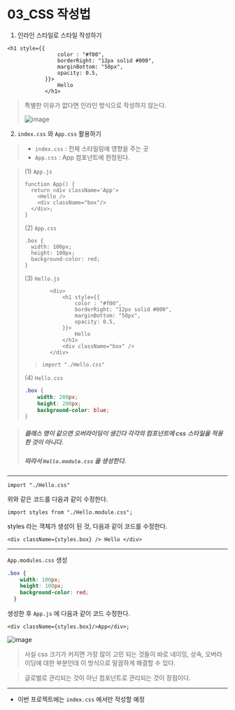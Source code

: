 # 03_CSS 작성법

1. 인라인 스타일로 스타일 작성하기 

```react
<h1 style={{
                color : "#f00",
                borderRight: "12px solid #000",
                marginBottom: "50px",
                opacity: 0.5,
            }}>
                Hello
            </h1>
```

> 특별한 이유가 없다면 인라인 방식으로 작성하지 않는다. 
>
> ![image](https://user-images.githubusercontent.com/99783474/225359501-70e5501e-af0b-4e4a-a3ba-83a15a168774.png)



2. `index.css` 와 `App.css` 활용하기 

> * `index.css` : 전체 스타일링에 영향을 주는 곳
> * `App.css` : App 컴포넌트에 한정된다. 

> (1) `App.js`
>
> ```react
> function App() {
>   return <div className='App'>
>     <Hello />
>     <div className="box"/>
>   </div>;
> }
> ```
>
> (2) `App.css`
>
> ```react
> .box {
>   width: 100px;
>   height: 100px;
>   background-color: red;
> }
> ```
>
> (3) `Hello.js`
>
> ```react
>         <div>
>             <h1 style={{
>                 color : "#f00",
>                 borderRight: "12px solid #000",
>                 marginBottom: "50px",
>                 opacity: 0.5,
>             }}>
>                 Hello
>             </h1>
>             <div className="box" />
>         </div>
> ```
>
> > `import "./Hello.css"` 
>
> (4) `Hello.css`
>
> ```css
> .box {
>     width: 200px;
>     height: 200px;
>     background-color: blue;
> }
> ```

> ##### 클래스 명이 같으면 오버라이딩이 생긴다 각각의 컴포넌트에 css 스타일을 적용한 것이 아니다. 
>
> ##### 따라서 `Hello.module.css` 을 생성한다. 



---



```react
import "./Hello.css"
```

위와 같은 코드를 다음과 같이 수정한다. 

```react
import styles from "./Hello.module.css";
```

styles 라는 객체가 생성이 된 것, 다음과 같이 코드를 수정한다. 

```react
<div className={styles.box} /> Hello </div>
```



---



`App.modules.css` 생성 

```css
.box {
    width: 100px;
    height: 100px;
    background-color: red;
  }
```



생성한 후 `App.js` 에 다음과 같이 코드 수정한다. 

```react
<div className={styles.box}/>App</div>;
```



![image](https://user-images.githubusercontent.com/99783474/225359566-ffcbfed0-b701-48c9-adb1-1f1d8d75a25c.png)

> 사실 css 크기가 커지면 가장 많이 고민 되는 것들이 바로 네이밍, 상속, 오버라이딩에 대한 부분인데 이 방식으로 말끔하게 해결할 수 있다. 

> 글로벌로 관리되는 것이 아닌 컴포넌트로 관리되는 것이 장점이다. 



---



* 이번 프로젝트에는 `index.css` 에서만 작성할 예정
